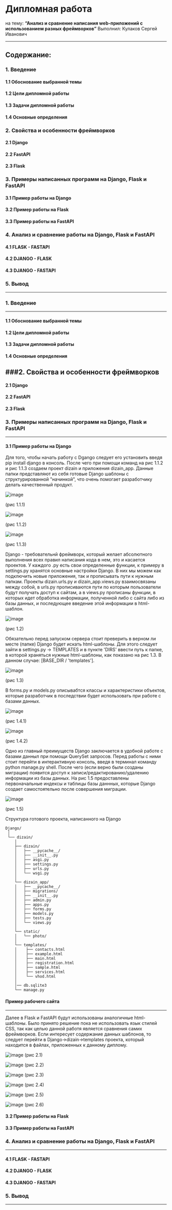 # Дипломная работа 
на тему: 
**“Анализ и сравнение написания web-приложений с использованием разных фреймворков”** 
Выполнил: Кулаков Сергей Иванович

----

## Содержание: 
### 1. Введение
#### 1.1 Обоснование выбранной темы
#### 1.2 Цели дипломной работы
#### 1.3 Задачи дипломной работы
#### 1.4 Основные определения
### 2. Свойства и особенности фреймворков
#### 2.1 Django
#### 2.2 FastAPI  
#### 2.3 Flask
### 3. Примеры написанных программ на Django, Flask и FastAPI
#### 3.1 Пример работы на Django
#### 3.2 Пример работы на Flask
#### 3.3 Пример работы на FastAPI
### 4. Анализ и сравнение работы на Django, Flask и FastAPI
#### 4.1 FLASK - FASTAPI
#### 4.2 DJANGO - FLASK
#### 4.3 DJANGO - FASTAPI
### 5. Вывод

----

### 1. Введение
----

#### 1.1 Обоснование выбранной темы

#### 1.2 Цели дипломной работы

#### 1.3 Задачи дипломной работы

#### 1.4 Основные определения

###2. Свойства и особенности фреймворков
----

#### 2.1 Django

#### 2.2 FastAPI  

#### 2.3 Flask

### 3. Примеры написанных программ на Django, Flask и FastAPI
----

#### 3.1 Пример работы на Django

Для того, чтобы начать работу с Dgango следует его установить введя pip install django в консоль. После чего 
при помощи команд на рис 1.1.2 и рис 1.1.3 создаем проект dizain и приложения dizain_app. Данные папки представляют из себя готовые Django шаблоны с структурированной "начинкой", что очень помогает разработчику делать качественный продукт.

![image](https://github.com/user-attachments/assets/73988a24-6528-4988-9168-fdb37acea83d)

(рис 1.1.1)

![image](https://github.com/user-attachments/assets/f02d0b61-7f31-41e8-a2a6-436d5c51cf7a)

(рис 1.1.2)

![image](https://github.com/user-attachments/assets/03b2e68b-5746-4445-987b-22f1b60659e3)

(рис 1.1.3)

Django - требовательнй фреймворк, который желает абсолютного выполнения всех правил написания кода в нем, это и касается проектов.
У каждого .py есть свои определенные функции, к примеру в settings.py хранятся основные настройки Django. В них мы можем как подключить 
новые приложения, так и прописывать пути к нужным папкам. Проекты dizain.urls.py и dizain_app.views.py взаимосвязаны между собой, в urls.py прописиваются пути по которым пользователи будут получать доступ к сайтам, а в views.py прописаны функции, в которых идет обработка информации, полученной либо с сайта либо из базы данных, и последующее введение этой информации в html-шаблон. 

![image](https://github.com/user-attachments/assets/0cda3723-a21b-4d3d-b629-543a04060d99)

(рис 1.2)

Обязательно перед запуском сервера стоит преверить в верном ли месте (папке) Django будет искать html-шаблоны. Для этого
следует зайти в settings.py -> TEMPLATES и в пункте 'DIRS' ввести путь к папке, в которой храняться нужные
html-шаблоны, как показано на рис 1.3. В данном случае: [BASE_DIR / 'templates'].

![image](https://github.com/user-attachments/assets/f2498644-bf71-4af8-8528-879f6e2539e1)

(рис 1.3)

В forms.py и models.py описывабтся классы и характеристики объектов, которые разработчик в последствии будет использовать при работе с базами данных.

![image](https://github.com/user-attachments/assets/7e64801f-e356-44a2-9bf6-7cdf6fe32c79)

(рис 1.4.1)

![image](https://github.com/user-attachments/assets/636a75ef-efcd-484d-b5ff-9c538cd2f963)

(рис 1.4.2)

Одно из главный преимуществ Django заключается в удобной работе с базами данныл при помощи QuerySet запросов.
Перед работы с ними стоит перейти в интерактивную консоль, введя в терминал команду python manage.py shell. После чего (если верно были 
созданы миграции) появится доступ к записи/редактированию/удалению информации из базы данных. 
На рис 1.5 предоставлены первоначальные индексы и таблицы базы даннных, которые Django создает самостоятельно после совершения миграции.

![image](https://github.com/user-attachments/assets/167cef3c-9580-45e0-acdb-d312c982ede1)

(рис 1.5)

Структура готового проекта, написанного на Django

```
Django/               
 │
 └── dizain/        
    │ 
    ├── dizain/
    │   ├── __pycache__/   
    │   ├── __init__.py
    │   ├── asgi.py 
    │   ├── settings.py    
    │   ├── urls.py        
    │   └── wsgi.py        
    │
    └── dizain_app/
    │   ├── __pycache__/     
    │   ├── migrations/    
    │   ├── __init__.py
    │   ├── admin.py
    │   ├── apps.py
    │   ├── forms.py        
    │   ├── models.py
    │   ├── tests.py     
    │   └── views.py      
    │                 
    └── static/         
    │   └── photo/       
    │      
    └── templates/    
    │    ├── contacts.html
    │    ├── example.html
    │    ├── main.html
    │    ├── registration.html
    │    ├── sample.html
    │    ├── services.html
    │    └── vhod.html
    │
    │── db.sqlite3
    └── manage.py
```
#### Пример рабочего сайта
----
Далее в Flask и FastAPI будут использованы аналогичные html-шаблоны. Было принято решение пока не использовать язык стилей CSS, так как целью данной работя является сравнения самих фреймворков. Если интересует содержание данных шаблонов, то следует перейти в Django->dizain->templates проекта, который находится в файлах, приложенных к данному диплому. 

![image](https://github.com/user-attachments/assets/2ef58bae-a15d-4b81-9e20-b44463015240)
(рис 2.1)

![image](https://github.com/user-attachments/assets/6157c3bf-cef4-48a0-8c7c-ba2a8cf87d02)
(рис 2.2)

![image](https://github.com/user-attachments/assets/3e9fe3a3-cd4d-4261-91fc-f5759a5cc879)
(рис 2.3)

![image](https://github.com/user-attachments/assets/91786cb9-5a6c-4f9a-b750-92758dcc1604)
(рис 2.4)

![image](https://github.com/user-attachments/assets/66caeb1e-4df3-49ce-ab60-a2d5b2506224)
(рис 2.5)

![image](https://github.com/user-attachments/assets/9cb99d78-b359-4a41-8f81-c1c961b435a7)
(рис 2.6)

#### 3.2 Пример работы на Flask


#### 3.3 Пример работы на FastAPI

### 4. Анализ и сравнение работы на Django, Flask и FastAPI
----


#### 4.1 FLASK - FASTAPI

#### 4.2 DJANGO - FLASK

#### 4.3 DJANGO - FASTAPI

### 5. Вывод
----


